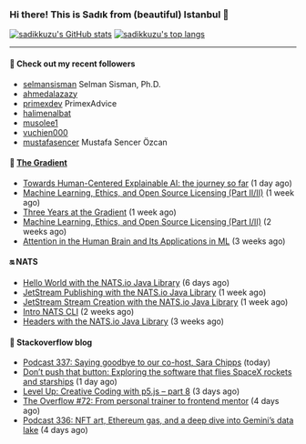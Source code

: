 ### Hi there! This is Sadık from (beautiful) Istanbul 👋

[![sadikkuzu's GitHub stats](https://github-readme-stats.vercel.app/api?username=sadikkuzu&show_icons=true&theme=dark&hide=stars&hide_title=true)](https://github.com/sadikkuzu)
[![sadikkuzu's top langs](https://github-readme-stats.vercel.app/api/top-langs/?username=sadikkuzu&langs_count=6&layout=compact&theme=dark&hide_title=true)](https://github.com/sadikkuzu)

---

#### 🔭 Check out my recent followers

- [selmansisman](https://github.com/selmansisman) Selman Sisman, Ph.D.
- [ahmedalazazy](https://github.com/ahmedalazazy) 
- [primexdev](https://github.com/primexdev) PrimexAdvice
- [halimenalbat](https://github.com/halimenalbat) 
- [musolee1](https://github.com/musolee1) 
- [vuchien000](https://github.com/vuchien000) 
- [mustafasencer](https://github.com/mustafasencer) Mustafa Sencer Özcan


#### 🔻 [The Gradient](https://thegradient.pub)

- [Towards Human-Centered Explainable AI: the journey so far](https://thegradient.pub/human-centered-explainable-ai/) (1 day ago)
- [Machine Learning, Ethics, and Open Source Licensing (Part II/II)](https://thegradient.pub/machine-learning-ethics-and-open-source-licensing-2/) (1 week ago)
- [Three Years at the Gradient](https://thegradient.pub/three-years-at-the-gradient/) (1 week ago)
- [Machine Learning, Ethics, and Open Source Licensing (Part I/II)](https://thegradient.pub/machine-learning-ethics-and-open-source-licensing/) (2 weeks ago)
- [Attention in the Human Brain and Its Applications in ML](https://thegradient.pub/attention-in-human-brain-and-its-applications-in-ml/) (3 weeks ago)


#### 🔛 NATS

- [Hello World with the NATS.io Java Library](https://nats.io/blog/hello-world-java-client/) (6 days ago)
- [JetStream Publishing with the NATS.io Java Library](https://nats.io/blog/jetstream-java-client-02-publish/) (1 week ago)
- [JetStream Stream Creation with the NATS.io Java Library](https://nats.io/blog/jetstream-java-client-01-stream-create/) (1 week ago)
- [Intro NATS CLI](https://nats.io/blog/nats-cli-intro/) (2 weeks ago)
- [Headers with the NATS.io Java Library](https://nats.io/blog/headers-java-client/) (3 weeks ago)


#### 📰 Stackoverflow blog

- [Podcast 337: Saying goodbye to our co-host, Sara Chipps](https://stackoverflow.blog/2021/05/11/podcast-337-saying-goodbye-to-our-co-host-sara-chipps/) (today)
- [Don’t push that button: Exploring the software that flies SpaceX rockets and starships](https://stackoverflow.blog/2021/05/10/dont-push-that-button-exploring-the-software-that-flies-spacex-starships/) (1 day ago)
- [Level Up: Creative Coding with p5.js – part 8](https://stackoverflow.blog/2021/05/08/level-up-creative-coding-with-p5-js-part-8/) (3 days ago)
- [The Overflow #72: From personal trainer to frontend mentor](https://stackoverflow.blog/2021/05/07/the-overflow-72-from-personal-trainer-to-frontend-mentor/) (4 days ago)
- [Podcast 336: NFT art, Ethereum gas, and a deep dive into Gemini’s data lake](https://stackoverflow.blog/2021/05/07/podcast-336-nft-art-ethereum-gas-and-a-deep-dive-into-geminis-data-lake/) (4 days ago)



